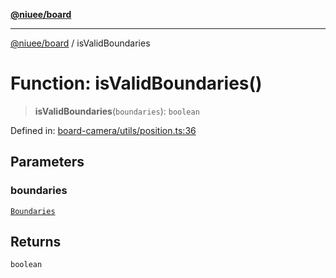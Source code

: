 [**@niuee/board**](../README.md)

***

[@niuee/board](../globals.md) / isValidBoundaries

# Function: isValidBoundaries()

> **isValidBoundaries**(`boundaries`): `boolean`

Defined in: [board-camera/utils/position.ts:36](https://github.com/niuee/board/blob/a0a1179721d4f4b943b6a9bc156753ac9737e502/src/board-camera/utils/position.ts#L36)

## Parameters

### boundaries

[`Boundaries`](../type-aliases/Boundaries.md)

## Returns

`boolean`
